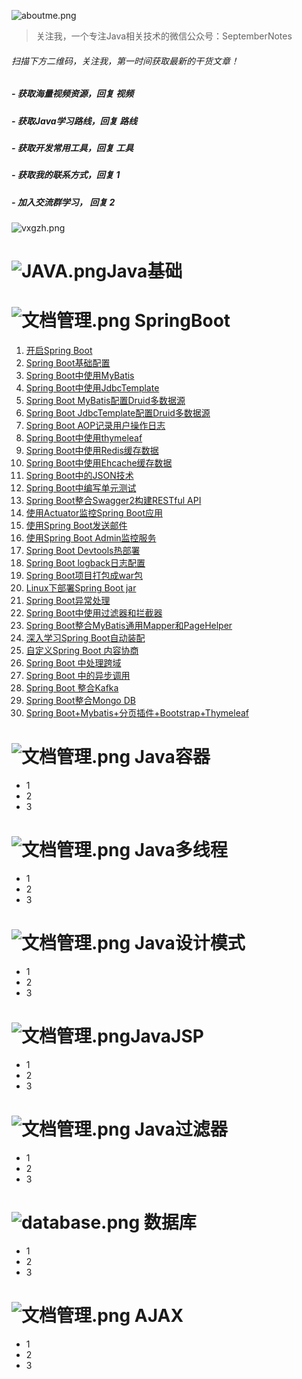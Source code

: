 ![aboutme.png](https://i.loli.net/2019/08/15/gbqdvVlWU9ktrXc.png)

>关注我，一个专注Java相关技术的微信公众号：SeptemberNotes

###### 扫描下方二维码，关注我，第一时间获取最新的干货文章！

##### - 获取海量视频资源，回复 视频
##### - 获取Java学习路线，回复 路线
##### - 获取开发常用工具，回复 工具
##### - 获取我的联系方式，回复 1
##### - 加入交流群学习，  回复 2

![vxgzh.png](https://i.loli.net/2019/08/15/iRWMENy5ouDCsvZ.jpg)




# ![JAVA.png](https://i.loli.net/2019/08/15/KPjsJUNoZRgfGIr.png)Java基础


# ![文档管理.png](https://i.loli.net/2019/08/15/kysi91pjuMn2UTL.png) SpringBoot
 1. [开启Spring Boot](https://note.youdao.com/)
 2. [Spring Boot基础配置](https://note.youdao.com/)
3. [Spring Boot中使用MyBatis](https://note.youdao.com/)
4. [Spring Boot中使用JdbcTemplate](https://note.youdao.com/)
5. [Spring Boot MyBatis配置Druid多数据源](https://note.youdao.com/)
6. [Spring Boot JdbcTemplate配置Druid多数据源](https://note.youdao.com/)
7. [Spring Boot AOP记录用户操作日志](https://note.youdao.com/)
8. [Spring Boot中使用thymeleaf](https://note.youdao.com/)
9. [Spring Boot中使用Redis缓存数据](https://note.youdao.com/)
10. [Spring Boot中使用Ehcache缓存数据](https://note.youdao.com/)
11. [Spring Boot中的JSON技术](https://note.youdao.com/)
12. [Spring Boot中编写单元测试](https://note.youdao.com/)
13. [Spring Boot整合Swagger2构建RESTful API](https://note.youdao.com/)
14. [使用Actuator监控Spring Boot应用](https://note.youdao.com/)
15. [使用Spring Boot发送邮件](https://note.youdao.com/)
16. [使用Spring Boot Admin监控服务](https://note.youdao.com/)
17. [Spring Boot Devtools热部署](https://note.youdao.com/)
18. [Spring Boot logback日志配置](https://note.youdao.com/)
19. [Spring Boot项目打包成war包](https://note.youdao.com/)
20. [Linux下部署Spring Boot jar](https://note.youdao.com/)
21. [Spring Boot异常处理](https://note.youdao.com/)
22. [Spring Boot中使用过滤器和拦截器](https://note.youdao.com/)
23. [Spring Boot整合MyBatis通用Mapper和PageHelper](https://note.youdao.com/)
24. [深入学习Spring Boot自动装配](https://note.youdao.com/)
25. [自定义Spring Boot 内容协商](https://note.youdao.com/)
26. [Spring Boot 中处理跨域](https://note.youdao.com/)
27. [Spring Boot 中的异步调用](https://note.youdao.com/)
28. [Spring Boot 整合Kafka](https://note.youdao.com/)
29. [Spring Boot整合Mongo DB](https://note.youdao.com/)
30. [Spring Boot+Mybatis+分页插件+Bootstrap+Thymeleaf](https://github.com/ajiuyue/SpringBoot-/blob/master/springboot-mybatis-bootstrap-table/Spring%20Boot%2BMybatis%2B%E5%88%86%E9%A1%B5%E6%8F%92%E4%BB%B6%2BBootstrap%2BThymeleaf.md)




# ![文档管理.png](https://i.loli.net/2019/08/15/kysi91pjuMn2UTL.png) Java容器

- 1
- 2
- 3


# ![文档管理.png](https://i.loli.net/2019/08/15/kysi91pjuMn2UTL.png) Java多线程

- 1
- 2
- 3


# ![文档管理.png](https://i.loli.net/2019/08/15/kysi91pjuMn2UTL.png) Java设计模式

- 1
- 2
- 3


# ![文档管理.png](https://i.loli.net/2019/08/15/kysi91pjuMn2UTL.png)JavaJSP

- 1
- 2
- 3



# ![文档管理.png](https://i.loli.net/2019/08/15/kysi91pjuMn2UTL.png) Java过滤器

- 1
- 2
- 3


# ![database.png](https://i.loli.net/2019/08/15/IlwSLkmi6W3Cxg9.png)  数据库

- 1
- 2
- 3


# ![文档管理.png](https://i.loli.net/2019/08/15/kysi91pjuMn2UTL.png)  AJAX

- 1
- 2
- 3

